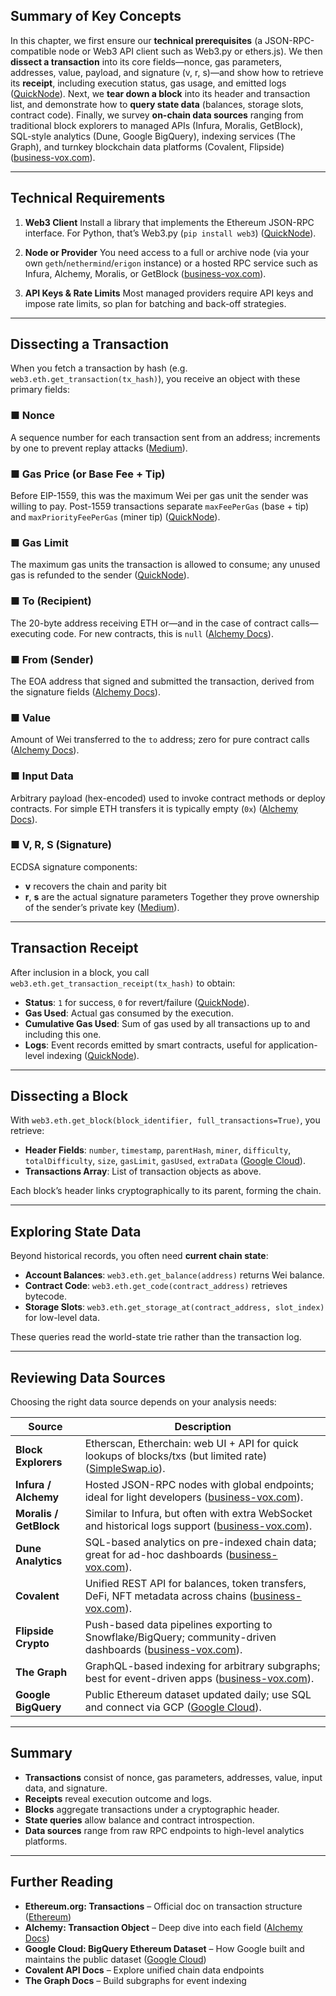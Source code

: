 
## Summary of Key Concepts

In this chapter, we first ensure our **technical prerequisites** (a JSON-RPC-compatible node or Web3 API client such as Web3.py or ethers.js). We then **dissect a transaction** into its core fields—nonce, gas parameters, addresses, value, payload, and signature (v, r, s)—and show how to retrieve its **receipt**, including execution status, gas usage, and emitted logs ([QuickNode][1]). Next, we **tear down a block** into its header and transaction list, and demonstrate how to **query state data** (balances, storage slots, contract code). Finally, we survey **on-chain data sources** ranging from traditional block explorers to managed APIs (Infura, Moralis, GetBlock), SQL-style analytics (Dune, Google BigQuery), indexing services (The Graph), and turnkey blockchain data platforms (Covalent, Flipside) ([business-vox.com][2]).

---

## Technical Requirements

1. **Web3 Client**
   Install a library that implements the Ethereum JSON-RPC interface. For Python, that’s Web3.py (`pip install web3`) ([QuickNode][1]).

2. **Node or Provider**
   You need access to a full or archive node (via your own `geth`/`nethermind`/`erigon` instance) or a hosted RPC service such as Infura, Alchemy, Moralis, or GetBlock ([business-vox.com][2]).

3. **API Keys & Rate Limits**
   Most managed providers require API keys and impose rate limits, so plan for batching and back-off strategies.

---

## Dissecting a Transaction

When you fetch a transaction by hash (e.g. `web3.eth.get_transaction(tx_hash)`), you receive an object with these primary fields:

### ■ Nonce

A sequence number for each transaction sent from an address; increments by one to prevent replay attacks ([Medium][3]).

### ■ Gas Price (or Base Fee + Tip)

Before EIP-1559, this was the maximum Wei per gas unit the sender was willing to pay. Post-1559 transactions separate `maxFeePerGas` (base + tip) and `maxPriorityFeePerGas` (miner tip) ([QuickNode][1]).

### ■ Gas Limit

The maximum gas units the transaction is allowed to consume; any unused gas is refunded to the sender ([QuickNode][1]).

### ■ To (Recipient)

The 20-byte address receiving ETH or—and in the case of contract calls—executing code. For new contracts, this is `null` ([Alchemy Docs][4]).

### ■ From (Sender)

The EOA address that signed and submitted the transaction, derived from the signature fields ([Alchemy Docs][4]).

### ■ Value

Amount of Wei transferred to the `to` address; zero for pure contract calls ([Alchemy Docs][4]).

### ■ Input Data

Arbitrary payload (hex-encoded) used to invoke contract methods or deploy contracts. For simple ETH transfers it is typically empty (`0x`) ([Alchemy Docs][4]).

### ■ V, R, S (Signature)

ECDSA signature components:

* **v** recovers the chain and parity bit
* **r**, **s** are the actual signature parameters
  Together they prove ownership of the sender’s private key ([Medium][5]).

---

## Transaction Receipt

After inclusion in a block, you call `web3.eth.get_transaction_receipt(tx_hash)` to obtain:

* **Status**: `1` for success, `0` for revert/failure ([QuickNode][1]).
* **Gas Used**: Actual gas consumed by the execution.
* **Cumulative Gas Used**: Sum of gas used by all transactions up to and including this one.
* **Logs**: Event records emitted by smart contracts, useful for application-level indexing ([QuickNode][1]).

---

## Dissecting a Block

With `web3.eth.get_block(block_identifier, full_transactions=True)`, you retrieve:

* **Header Fields**: `number`, `timestamp`, `parentHash`, `miner`, `difficulty`, `totalDifficulty`, `size`, `gasLimit`, `gasUsed`, `extraData` ([Google Cloud][6]).
* **Transactions Array**: List of transaction objects as above.

Each block’s header links cryptographically to its parent, forming the chain.

---

## Exploring State Data

Beyond historical records, you often need **current chain state**:

* **Account Balances**: `web3.eth.get_balance(address)` returns Wei balance.
* **Contract Code**: `web3.eth.get_code(contract_address)` retrieves bytecode.
* **Storage Slots**: `web3.eth.get_storage_at(contract_address, slot_index)` for low-level data.

These queries read the world-state trie rather than the transaction log.

---

## Reviewing Data Sources

Choosing the right data source depends on your analysis needs:

| Source                 | Description                                                                                                     |
| ---------------------- | --------------------------------------------------------------------------------------------------------------- |
| **Block Explorers**    | Etherscan, Etherchain: web UI + API for quick lookups of blocks/txs (but limited rate) ([SimpleSwap.io][7]).    |
| **Infura / Alchemy**   | Hosted JSON-RPC nodes with global endpoints; ideal for light developers ([business-vox.com][2]).                |
| **Moralis / GetBlock** | Similar to Infura, but often with extra WebSocket and historical logs support ([business-vox.com][2]).          |
| **Dune Analytics**     | SQL-based analytics on pre-indexed chain data; great for ad-hoc dashboards ([business-vox.com][2]).             |
| **Covalent**           | Unified REST API for balances, token transfers, DeFi, NFT metadata across chains ([business-vox.com][2]).       |
| **Flipside Crypto**    | Push-based data pipelines exporting to Snowflake/BigQuery; community-driven dashboards ([business-vox.com][2]). |
| **The Graph**          | GraphQL-based indexing for arbitrary subgraphs; best for event-driven apps ([business-vox.com][2]).             |
| **Google BigQuery**    | Public Ethereum dataset updated daily; use SQL and connect via GCP ([Google Cloud][8]).                         |

---

## Summary

* **Transactions** consist of nonce, gas parameters, addresses, value, input data, and signature.
* **Receipts** reveal execution outcome and logs.
* **Blocks** aggregate transactions under a cryptographic header.
* **State queries** allow balance and contract introspection.
* **Data sources** range from raw RPC endpoints to high-level analytics platforms.

---

## Further Reading

* **Ethereum.org: Transactions** – Official doc on transaction structure ([Ethereum][9])
* **Alchemy: Transaction Object** – Deep dive into each field ([Alchemy Docs][4])
* **Google Cloud: BigQuery Ethereum Dataset** – How Google built and maintains the public dataset ([Google Cloud][6])
* **Covalent API Docs** – Explore unified chain data endpoints
* **The Graph Docs** – Build subgraphs for event indexing

[1]: https://www.quicknode.com/guides/ethereum-development/transactions/what-are-ethereum-transactions?utm_source=chatgpt.com "What are Ethereum Transactions? | QuickNode Guides"
[2]: https://www.business-vox.com/catalog/book/88949727?_locale=en&utm_source=chatgpt.com "Data Science for Web3 : A comprehensive guide to decoding ..."
[3]: https://medium.com/%40eiki1212/ethereum-transaction-structure-explained-aa5a94182ad6?utm_source=chatgpt.com "Ethereum Transaction Structure Explained | by Eiki Takeuchi - Medium"
[4]: https://docs.alchemy.com/docs/understanding-the-transaction-object-on-ethereum?utm_source=chatgpt.com "Understanding the Transaction Object on Ethereum - Alchemy Docs"
[5]: https://medium.com/%40dsylebee/understanding-evm-transactions-063d05ceec20?utm_source=chatgpt.com "Understanding EVM Transactions | by David L - Medium"
[6]: https://cloud.google.com/blog/products/data-analytics/ethereum-bigquery-how-we-built-dataset?utm_source=chatgpt.com "Ethereum in BigQuery: how we built this dataset | Google Cloud Blog"
[7]: https://simpleswap.io/blog/ethereum-transaction-guide?utm_source=chatgpt.com "Ethereum transaction guide | ETH transaction fee - SimpleSwap"
[8]: https://console.cloud.google.com/marketplace/product/bigquery-public-data/blockchain-analytics-ethereum-mainnet-us?utm_source=chatgpt.com "Ethereum Blockchain – Marketplace - Google Cloud Console"
[9]: https://ethereum.org/en/developers/docs/transactions/?utm_source=chatgpt.com "Transactions - Ethereum.org"
